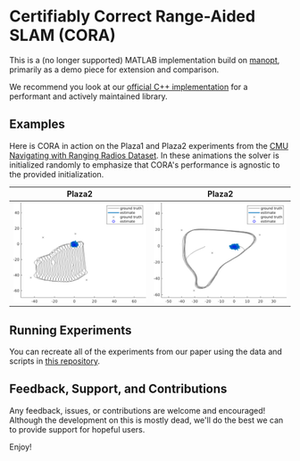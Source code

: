 # Certifiably Correct Range-Aided SLAM (CORA)

This is a (no longer supported) MATLAB implementation build on [manopt](https://www.manopt.org/), primarily as a demo piece for extension and comparison.

We recommend you look at our [official C++ implementation](https://github.com/MarineRoboticsGroup/cora) for a performant and actively maintained library.

## Examples

Here is CORA in action on the Plaza1 and Plaza2 experiments from the
[CMU Navigating with Ranging Radios Dataset](https://infoscience.epfl.ch/record/283435). 
In these animations the solver is initialized randomly to
emphasize that CORA's performance is agnostic to the provided initialization.

| Plaza2      | Plaza2     |
| ------------| -----------|
| ![Plaza2](media/pz1_grey_solid_inf_loop.gif) | ![Plaza2](media/pz2_grey_solid_inf_loop.gif) |


## Running Experiments

You can recreate all of the experiments from our paper using the data and scripts in [this repository](https://github.com/MarineRoboticsGroup/cora-experiments/tree/main).

## Feedback, Support, and Contributions

Any feedback, issues, or contributions are welcome and encouraged! Although the development on this is mostly dead, we'll do the best we can to provide support for hopeful users.

Enjoy!
